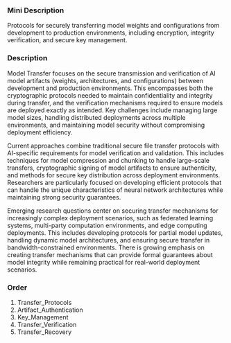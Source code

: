 ### Mini Description

Protocols for securely transferring model weights and configurations from development to production environments, including encryption, integrity verification, and secure key management.

### Description

Model Transfer focuses on the secure transmission and verification of AI model artifacts (weights, architectures, and configurations) between development and production environments. This encompasses both the cryptographic protocols needed to maintain confidentiality and integrity during transfer, and the verification mechanisms required to ensure models are deployed exactly as intended. Key challenges include managing large model sizes, handling distributed deployments across multiple environments, and maintaining model security without compromising deployment efficiency.

Current approaches combine traditional secure file transfer protocols with AI-specific requirements for model verification and validation. This includes techniques for model compression and chunking to handle large-scale transfers, cryptographic signing of model artifacts to ensure authenticity, and methods for secure key distribution across deployment environments. Researchers are particularly focused on developing efficient protocols that can handle the unique characteristics of neural network architectures while maintaining strong security guarantees.

Emerging research questions center on securing transfer mechanisms for increasingly complex deployment scenarios, such as federated learning systems, multi-party computation environments, and edge computing deployments. This includes developing protocols for partial model updates, handling dynamic model architectures, and ensuring secure transfer in bandwidth-constrained environments. There is growing emphasis on creating transfer mechanisms that can provide formal guarantees about model integrity while remaining practical for real-world deployment scenarios.

### Order

1. Transfer_Protocols
2. Artifact_Authentication
3. Key_Management
4. Transfer_Verification
5. Transfer_Recovery
